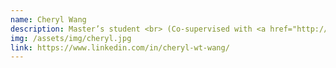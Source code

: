 ```yaml
---
name: Cheryl Wang
description: Master’s student <br> (Co-supervised with <a href="http://jguo-web.com" target="_blank">Prof. Jin Guo</a> at McGill University)
img: /assets/img/cheryl.jpg
link: https://www.linkedin.com/in/cheryl-wt-wang/
---
```

